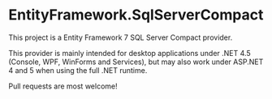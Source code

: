 # EntityFramework.SqlServerCompact
This project is a Entity Framework 7 SQL Server Compact provider.

This provider is mainly intended for desktop applications under .NET 4.5 (Console, WPF, WinForms and Services), but may also work under ASP.NET 4 and 5 when using the full .NET runtime.

Pull requests are most welcome!
